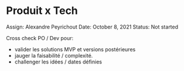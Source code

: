 # Produit x Tech

Assign: Alexandre Peyrichout
Date: October 8, 2021
Status: Not started

Cross check PO / Dev pour:

- valider les solutions MVP et versions postérieures
- jauger la faisabilité / complexité.
- challenger les idées / dates définies